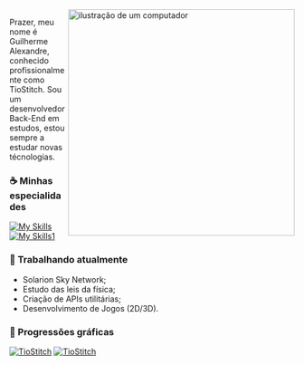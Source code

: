 <img src="https://raw.githubusercontent.com/MicaelliMedeiros/micaellimedeiros/master/image/computer-illustration.png" alt="ilustração de um computador" min-width="400px" max-width="400px" width="400px" align="right">

<p align="left"> 
  Prazer, meu nome é Guilherme Alexandre, conhecido profissionalmente como TioStitch.
  Sou um desenvolvedor Back-End em estudos, estou sempre a estudar novas técnologias.
</p>

### ☕ Minhas especialidades
[![My Skills](https://skillicons.dev/icons?i=java,lua)](https://skillicons.dev)
[![My Skills1](https://skillicons.dev/icons?i=cs,cpp)](https://skillicons.dev)

### 🧶 Trabalhando atualmente

<ul>
  <li>Solarion Sky Network;</li>
  <li>Estudo das leis da física;</li>
  <li>Criação de APIs utilitárias;</li>
  <li>Desenvolvimento de Jogos (2D/3D).</li>
</ul>


### 🌱 Progressões gráficas

[![TioStitch](https://github-readme-stats.vercel.app/api?username=TioStitch&theme=dark)](https://github.com/anuraghazra/github-readme-stats)
[![TioStitch](https://github-readme-stats.vercel.app/api/top-langs/?username=TioStitch&hide=html&layout=compact&theme=dark)](https://github.com/anuraghazra/github-readme-stats)

